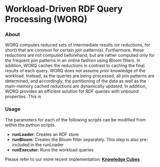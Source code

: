 # Workload-Driven RDF Query Processing (WORQ)

### About

WORQ computes reduced sets of intermediate results (or reductions, for short) that are common for certain join pattern(s). Furthermore, these reductions are not computed beforehand, but are rather computed only for the frequent join patterns in an online fashion using Bloom filters. In addition, WORQ caches the reductions in contrast to caching the final results of each query. WORQ does not assume prior knowledge of the workload. Instead, as the queries are being processed, all join patterns are determined, and accordingly, the partitioning of the data as well as the main-memory cached reductions are dynamically updated. In addition, WORQ provides an efficient solution for RDF queries with unbound properties. This is 

### Usage

The parameters for each of the following scripts can be modified from within the python scripts.

* **runLoader**: Creates an RDF store
* **runBloom**: Creates the Bloom filter separately. This step is also pre-included in the runLoader
* **runExecutor**: Runs the workload queries

Please refer to our more recent implementation: **[Knowledge Cubes](https://github.com/amgadmadkour/knowledgecubes)**